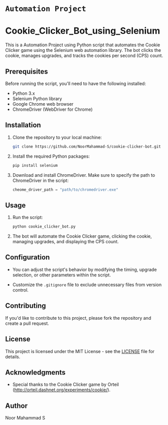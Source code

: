 # ```Automation Project ```

# Cookie_Clicker_Bot_using_Selenium 
This is a Automation Project using Python script that automates the Cookie Clicker game using the Selenium web automation library. 
The bot clicks the cookie, manages upgrades, and tracks the cookies per second (CPS) count.

## Prerequisites

Before running the script, you'll need to have the following installed:

- Python 3.x
- Selenium Python library
- Google Chrome web browser
- ChromeDriver (WebDriver for Chrome)

## Installation

1. Clone the repository to your local machine:

   ```bash
   git clone https://github.com/NoorMahammad-S/cookie-clicker-bot.git
   ```

2. Install the required Python packages:

   ```bash
   pip install selenium
   ```

3. Download and install ChromeDriver. Make sure to specify the path to ChromeDriver in the script:

   ```python
   cheome_driver_path = "path/to/chromedriver.exe"
   ```

## Usage

1. Run the script:

   ```bash
   python cookie_clicker_bot.py
   ```

2. The bot will automate the Cookie Clicker game, clicking the cookie, managing upgrades, and displaying the CPS count.

## Configuration

- You can adjust the script's behavior by modifying the timing, upgrade selection, or other parameters within the script.

- Customize the `.gitignore` file to exclude unnecessary files from version control.

## Contributing

If you'd like to contribute to this project, please fork the repository and create a pull request.

## License

This project is licensed under the MIT License - see the [LICENSE](LICENSE) file for details.

## Acknowledgments

- Special thanks to the Cookie Clicker game by Orteil (http://orteil.dashnet.org/experiments/cookie/).

## Author

Noor Mahammad S

